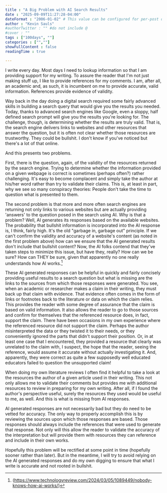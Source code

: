 ```yaml
---
title : "A Big Problem with AI Search Results"
date : "2025-09-09T11:27:28-04:00"
dateFormat : "2006-01-02" # This value can be configured for per-post date formatting
author : "Kevin Sauls"
#authorTwitter : "" #do not include @
#cover : ""
tags : ["100days", ""]
categories : ["",""]
showFullContent : false
readingTime : true

---
```


I write every day.  Most days I need to lookup information so that I am providing support for my writing. To assure the reader that I'm not just making stuff up, I like to provide references for my comments. I am, after all, an academic and, as such, it is incumbent on me to provide accurate, valid information. References provide evidence of validity.

Way back in the day doing a digital search required some fairly advanced skills in building a search query that would give you the results you needed. Today, thanks to advanced search engines like Google, even a sloppy, half defined search prompt will give you the results you're looking for. The challenge, though, is determining whether the results are truly valid.  That is, the search engine delivers links to websites and other resources that answer the question, but it is often not clear whether those resources are trustworthy. They could be bullshit.  I don't know if you've noticed but there's a lot of that online.

And this presents two problems. 

First, there is the question, again, of the validity of the resources returned by the search engine. Trying to determine whether the information provided on a given webpage is correct is sometimes (perhaps often?) rather challenging. It's easy to become complacent and simply take the author at his/her word rather than try to validate their claims. This is, at least in part, why we see so many conspiracy theories: People don't take the time to question what is presented to them.

The second problem is that more and more often search engines are returning not only links to various websites but are actually providing 'answers' to the question posed in the search using AI. Why is that a problem? Well, AI generates its responses based on the available websites. The probability that bullshit information is incorporated into the AI response is, I think, fairly high. It's the old "garbage in, garbage out" principle. If we can't confirm the validity and accuracy of a website's content (as noted in the first problem above) how can we ensure that the AI generated results don't include that bullshit content? Now, the AI folks contend that they've taken steps to minimize this issue, but have they, really? How can we be sure?  How can THEY be sure, given that apparently no one really understands how AI works.[^1]

These AI generated responses can be helpful in quickly and fairly concisely providing useful results to a search question but what is missing are the links to the sources from which those responses were generated. You see, when an academic or researcher makes a claim in their writing, they must back up that claim with evidence. That evidence often comes in the form of links or footnotes back to the literature or data on which the claim relies. This provides the reader with some degree of assurance that the claim is based on valid information. It also allows the reader to go to those sources and confirm for themselves that the referenced resource does, in fact, support the claim. There have been occasions in my own experience where the referenced resource did not support the claim. Perhaps the author misinterpreted the data or they twisted it to their needs, or they conveniently ignored the parts that didn't support their position. Or, in at least one case that I encountered, they provided a resource that clearly was unrelated to the claim with, I suspect, the hope that the reader, seeing the reference, would assume it accurate without actually investigating it. And, apparently, they were correct as quite a few supposedly well educated educators failed to question the unsupported claim!

When doing my own literature reviews I often find it helpful to take a look at the resources the author of a given article used in their writing. This not only allows me to validate their comments but provides me with additional resources to review in preparing for my own writing. After all, if I found the author's perspective useful, surely the resources they used would be useful to me, as well.  And this is what is missing from AI responses.

AI generated responses are not necessarily bad but they do need to be vetted for accuracy. The only way to properly accomplish this is by reviewing the sources upon which those responses are based. Those responses should always include the references that were used to generate that response. Not only will this allow the reader to validate the accuracy of the interpretation but will provide them with resources they can reference and include in their own works.

Hopefully this problem will be rectified at some point in time (hopefully sooner rather than later). But in the meantime, I will try to avoid relying on the AI generated responses and do my own digging to ensure that what I write is accurate and not rooted in bullshit.


[^1]: (https://www.technologyreview.com/2024/03/05/1089449/nobody-knows-how-ai-works/)
